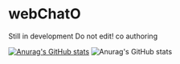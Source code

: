 # webChatO


Still in development 
Do not edit!
co authoring

[![Anurag's GitHub stats](https://github-readme-stats.vercel.app/api?username=AnozieChibuike)](https://github.com/PiMiracle/github-readme-stats)
![Anurag's GitHub stats](https://github-readme-stats.vercel.app/api?username=AnozieChibuike&show_icons=true)

